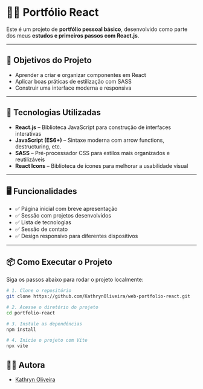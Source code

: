 # 🧑‍💻 Portfólio React

Este é um projeto de **portfólio pessoal básico**, desenvolvido como parte dos meus **estudos e primeiros passos com React.js**.

---

## 🎯 Objetivos do Projeto

- Aprender a criar e organizar componentes em React
- Aplicar boas práticas de estilização com SASS
- Construir uma interface moderna e responsiva

---

## 🚀 Tecnologias Utilizadas

- **React.js** – Biblioteca JavaScript para construção de interfaces interativas
- **JavaScript (ES6+)** – Sintaxe moderna com arrow functions, destructuring, etc.
- **SASS** – Pré-processador CSS para estilos mais organizados e reutilizáveis
- **React Icons** – Biblioteca de ícones para melhorar a usabilidade visual

---

## 🖥️ Funcionalidades

- ✅ Página inicial com breve apresentação
- ✅ Sessão com projetos desenvolvidos
- ✅ Lista de tecnologias
- ✅ Sessão de contato
- ✅ Design responsivo para diferentes dispositivos

---

## 📦 Como Executar o Projeto

Siga os passos abaixo para rodar o projeto localmente:

```bash
# 1. Clone o repositório
git clone https://github.com/KathrynOliveira/web-portfolio-react.git

# 2. Acesse o diretório do projeto
cd portfolio-react

# 3. Instale as dependências
npm install

# 4. Inicie o projeto com Vite
npx vite
```

## 👨‍💻 Autora

- [Kathryn Oliveira](https://github.com/KathrynOliveira)
